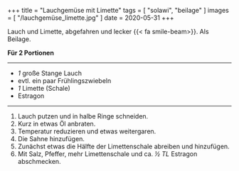 +++
title = "Lauchgemüse mit Limette"
tags = [ "solawi", "beilage" ]
images = [ "/lauchgemüse_limette.jpg" ]
date = 2020-05-31
+++

Lauch und Limette, abgefahren und lecker {{< fa smile-beam>}}.
Als Beilage.

**Für 2 Portionen**

---

- *1* große Stange Lauch
- evtl. ein paar Frühlingszwiebeln
- *1* Limette (Schale)
- Estragon

---

1. Lauch putzen und in halbe Ringe schneiden.
2. Kurz in etwas Öl anbraten.
3. Temperatur reduzieren und etwas weitergaren.
4. Die Sahne hinzufügen.
5. Zunächst etwas die Hälfte der Limettenschale abreiben und hinzufügen.
6. Mit Salz, Pfeffer, mehr Limettenschale und ca. *½ TL* Estragon abschmecken.
